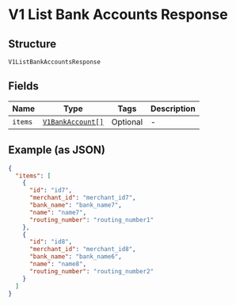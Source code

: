 
# V1 List Bank Accounts Response

## Structure

`V1ListBankAccountsResponse`

## Fields

| Name | Type | Tags | Description |
|  --- | --- | --- | --- |
| `items` | [`V1BankAccount[]`](/doc/models/v1-bank-account.md) | Optional | - |

## Example (as JSON)

```json
{
  "items": [
    {
      "id": "id7",
      "merchant_id": "merchant_id7",
      "bank_name": "bank_name7",
      "name": "name7",
      "routing_number": "routing_number1"
    },
    {
      "id": "id8",
      "merchant_id": "merchant_id8",
      "bank_name": "bank_name6",
      "name": "name8",
      "routing_number": "routing_number2"
    }
  ]
}
```

